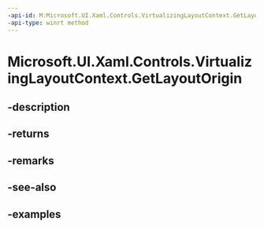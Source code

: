 ```yaml
---
-api-id: M:Microsoft.UI.Xaml.Controls.VirtualizingLayoutContext.GetLayoutOrigin
-api-type: winrt method
---
```


<!-- Method syntax.
public Point VirtualizingLayoutContext.GetLayoutOrigin()
-->

# Microsoft.UI.Xaml.Controls.VirtualizingLayoutContext.GetLayoutOrigin

## -description

## -returns

## -remarks

## -see-also

## -examples

